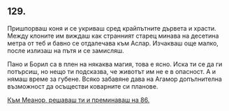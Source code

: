 ## 129.

Пришпорваш коня и се укриваш сред крайпътните дървета и храсти.
Между клоните им виждаш как странният старец минава на десетина
метра от теб и бавно се отдалечава към Аслар. Изчакваш още малко,
после излизаш на пътя и се замисляш.

Пано и Борил са в плен на някаква магия, това е ясно. Иска ти се да
ги потърсиш, но нещо ти подсказва, че животът им не е в опасност. А
и нямаш време за губене. Всяко забавяне дава на Агамор
допълнителна възможност да осъществи коварните си планове.

[Към Меанор, решаваш ти и преминаваш на 86.](./86)
